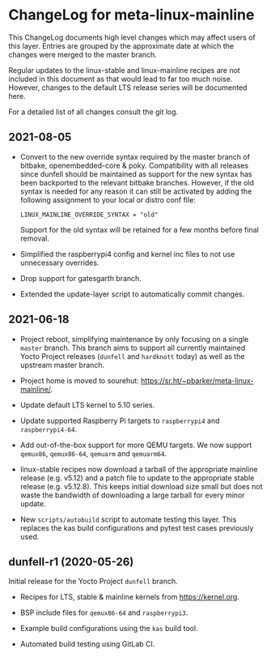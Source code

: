 # ChangeLog for meta-linux-mainline

<!--
Copyright (C) 2021, meta-linux-mainline contributors
SPDX-License-Identifier: CC-BY-4.0
-->

This ChangeLog documents high level changes which may affect users of this
layer. Entries are grouped by the approximate date at which the changes were
merged to the master branch.

Regular updates to the linux-stable and linux-mainline recipes are not included
in this document as that would lead to far too much noise. However, changes to
the default LTS release series will be documented here.

For a detailed list of all changes consult the git log.

## 2021-08-05

* Convert to the new override syntax required by the master branch of bitbake,
  openembedded-core & poky. Compatibility with all releases since dunfell should
  be maintained as support for the new syntax has been backported to the
  relevant bitbake branches. However, if the old syntax is needed for any reason
  it can still be activated by adding the following assignment to your local or
  distro conf file:

      LINUX_MAINLINE_OVERRIDE_SYNTAX = "old"

  Support for the old syntax will be retained for a few months before final
  removal.

* Simplified the raspberrypi4 config and kernel inc files to not use unnecessary
  overrides.

* Drop support for gatesgarth branch.

* Extended the update-layer script to automatically commit changes.

## 2021-06-18

* Project reboot, simplifying maintenance by only focusing on a single `master`
  branch. This branch aims to support all currently maintained Yocto Project
  releases (`dunfell` and `hardknott` today) as well as the upstream master
  branch.

* Project home is moved to sourehut:
  <https://sr.ht/~pbarker/meta-linux-mainline/>.

* Update default LTS kernel to 5.10 series.

* Update supported Raspberry Pi targets to `raspberrypi4` and `raspberrypi4-64`.

* Add out-of-the-box support for more QEMU targets. We now support `qemux86`,
  `qemux86-64`, `qemuarm` and `qemuarm64`.

* linux-stable recipes now download a tarball of the appropriate mainline
  release (e.g. v5.12) and a patch file to update to the appropriate stable
  release (e.g. v5.12.8). This keeps initial download size small but does not
  waste the bandwidth of downloading a large tarball for every minor update.

* New `scripts/autobuild` script to automate testing this layer. This replaces
  the kas build configurations and pytest test cases previously used.

## dunfell-r1 (2020-05-26)

Initial release for the Yocto Project `dunfell` branch.

* Recipes for LTS, stable & mainline kernels from <https://kernel.org>.

* BSP include files for `qemux86-64` and `raspberrypi3`.

* Example build configurations using the `kas` build tool.

* Automated build testing using GitLab CI.
